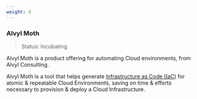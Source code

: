 ```yaml
---
weight: 4
---
```


### Alvyl Moth

> Status: Incubating

Alvyl Moth is a product offering for automating Cloud environments, from Alvyl Consulting.

Alvyl Moth is a tool that helps generate [Infrastructure as Code (IaC)](https://en.wikipedia.org/wiki/Infrastructure_as_code) for atomic & repeatable Cloud Environments, saving on time & efforts necessary to provision & deploy a Cloud Infrastructure.
